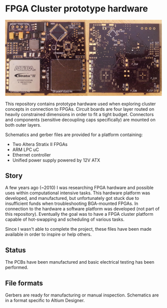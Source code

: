 # FPGA Cluster prototype hardware

<img src="https://github.com/davnils/fpga-cluster-hw/raw/master/images/joined.jpg" />

This repository contains prototype hardware used when exploring cluster concepts in connection to FPGAs.
Circuit boards are four layer routed on heavily constrained dimensions in order to fit a tight budget.
Connectors and components (sensitive decoupling caps specifically) are mounted on both outer layers.

Schematics and gerber files are provided for a platform containing:

* Two Altera Stratix II FPGAs
* ARM LPC uC
* Ethernet controller
* Unified power supply powered by 12V ATX

## Story
A few years ago (~2010) I was researching FPGA hardware and possible uses within computational intensive tasks.
This hardware platform was developed, and manufactured, but unfortunately got stuck due to insufficient funds when troubleshooting BGA-mounted FPGAs.
In connection to the hardware a software platform was developed (not part of this repository).
Eventually the goal was to have a FPGA cluster platform capable of hot-swapping and scheduling of various tasks.

Since I wasn't able to complete the project, these files have been made available in order to inspire or help others.

## Status
The PCBs have been manufactured and basic electrical testing has been performed.

## File formats
Gerbers are ready for manufacturing or manual inspection.
Schematics are in a format specific to Altium Designer.
